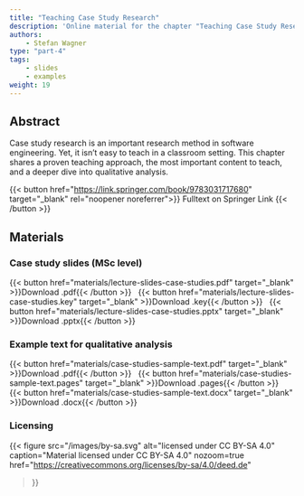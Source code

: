 ```yaml
---
title: "Teaching Case Study Research"
description: 'Online material for the chapter "Teaching Case Study Research"'
authors:
    - Stefan Wagner
type: "part-4"
tags:
    - slides
    - examples
weight: 19
---
```


## Abstract

Case study research is an important research method in software engineering. Yet, it isn’t easy to teach in a classroom setting. This chapter shares a proven teaching approach, the most important content to teach, and a deeper dive into qualitative analysis.

{{< button href="https://link.springer.com/book/9783031717680" target="_blank" rel="noopener noreferrer">}}
Fulltext on Springer Link
{{< /button >}}
## Materials

### Case study slides (MSc level)

{{< button href="materials/lecture-slides-case-studies.pdf" target="_blank" >}}Download .pdf{{< /button >}} &nbsp; {{< button href="materials/lecture-slides-case-studies.key" target="_blank" >}}Download .key{{< /button >}} &nbsp; {{< button href="materials/lecture-slides-case-studies.pptx" target="_blank" >}}Download .pptx{{< /button >}}

### Example text for qualitative analysis

{{< button href="materials/case-studies-sample-text.pdf" target="_blank" >}}Download .pdf{{< /button >}} &nbsp; {{< button href="materials/case-studies-sample-text.pages" target="_blank" >}}Download .pages{{< /button >}} &nbsp; {{< button href="materials/case-studies-sample-text.docx" target="_blank" >}}Download .docx{{< /button >}}

### Licensing

{{< figure
    src="/images/by-sa.svg"
    alt="licensed under CC BY-SA 4.0"
    caption="Material licensed under CC BY-SA 4.0"
    nozoom=true
    href="https://creativecommons.org/licenses/by-sa/4.0/deed.de"
>}}
